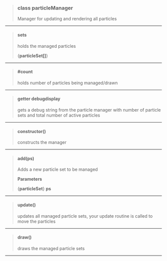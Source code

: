 > ### class particleManager
> Manager for updating and rendering all particles
> 
> 

---

> #### sets
> holds the managed particles
> 
> 
> {**particleSet[]**}
> 
> 

---

> #### #count
> holds number of particles being managed/drawn
> 
> 

---

> #### getter debugdisplay
> gets a debug string from the particle manager with number of particle sets and total number of active particles
> 
> 

---

> #### constructor()
> constructs the manager
> 
> 

---

> #### add(ps)
> Adds a new particle set to be managed
> 
> 
> **Parameters**
> 
> {**particleSet**} **ps** 
> 
> 

---

> #### update()
> updates all managed particle sets, your update routine is called to move the particles
> 
> 

---

> #### draw()
> draws the managed particle sets
> 
> 

---

